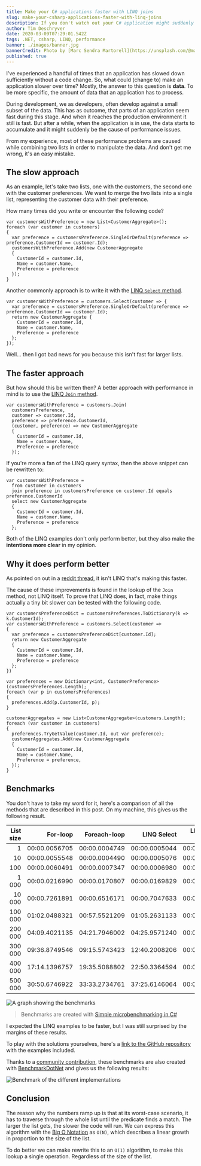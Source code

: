 ```yaml
---
title: Make your C# applications faster with LINQ joins
slug: make-your-csharp-applications-faster-with-linq-joins
description: If you don't watch out your C# application might suddenly perform badly. As a solution, we can limit the number of operations with a LINQ Join.
author: Tim Deschryver
date: 2020-03-09T07:29:01.542Z
tags: .NET, csharp, LINQ, performance
banner: ./images/banner.jpg
bannerCredit: Photo by [Marc Sendra Martorell](https://unsplash.com/@marcsm) on [Unsplash](https://unsplash.com)
published: true
---
```


I've experienced a handful of times that an application has slowed down sufficiently without a code change.
So, what could (change to) make an application slower over time?
Mostly, the answer to this question is **data**.
To be more specific, the amount of data that an application has to process.

During development, we as developers, often develop against a small subset of the data.
This has as outcome, that parts of an application seem fast during this stage.
And when it reaches the production environment it still is fast.
But after a while, when the application is in use, the data starts to accumulate and it might suddenly be the cause of performance issues.

From my experience, most of these performance problems are caused while combining two lists in order to manipulate the data.
And don't get me wrong, it's an easy mistake.

## The slow approach

As an example, let's take two lists, one with the customers, the second one with the customer preferences.
We want to merge the two lists into a single list, representing the customer data with their preference.

How many times did you write or encounter the following code?

```cs:Foreach-loop
var customersWithPreference = new List<CustomerAggregate>();
foreach (var customer in customers)
{
  var preference = customersPreference.SingleOrDefault(preference => preference.CustomerId == customer.Id);
  customersWithPreference.Add(new CustomerAggregate
  {
    CustomerId = customer.Id,
    Name = customer.Name,
    Preference = preference
  });
}
```

Another commonly approach is to write it with the [LINQ `Select` method](https://docs.microsoft.com/en-us/dotnet/api/system.linq.enumerable.select?view=netstandard-2.1).

```cs:LINQ Select
var customersWithPreference = customers.Select(customer => {
  var preference = customersPreference.SingleOrDefault(preference => preference.CustomerId == customer.Id);
  return new CustomerAggregate {
    CustomerId = customer.Id,
    Name = customer.Name,
    Preference = preference
  };
});
```

Well... then I got bad news for you because this isn't fast for larger lists.

## The faster approach

But how should this be written then?
A better approach with performance in mind is to use the [LINQ `Join` method](https://docs.microsoft.com/en-us/dotnet/api/system.linq.enumerable.join?view=netstandard-2.1).

```cs:LINQ method Join
var customersWithPreference = customers.Join(
  customersPreference,
  customer => customer.Id,
  preference => preference.CustomerId,
  (customer, preference) => new CustomerAggregate
  {
    CustomerId = customer.Id,
    Name = customer.Name,
    Preference = preference
  });
```

If you're more a fan of the LINQ query syntax, then the above snippet can be rewritten to:

```cs:LINQ query Join
var customersWithPreference =
  from customer in customers
  join preference in customersPreference on customer.Id equals preference.CustomerId
  select new CustomerAggregate
  {
    CustomerId = customer.Id,
    Name = customer.Name,
    Preference = preference
  };
```

Both of the LINQ examples don't only perform better, but they also make the **intentions more clear** in my opinion.

## Why it does perform better

As pointed on out in a [reddit thread](https://www.reddit.com/r/csharp/comments/ffshqo/make_your_csharp_applications_faster_with_linq/), it isn't LINQ that's making this faster.

The cause of these improvements is found in the lookup of the `Join` method, not LINQ itself.
To prove that LINQ does, in fact, make things actually a tiny bit slower can be tested with the following code.

```cs:Dictionary
var customersPreferenceDict = customersPreferences.ToDictionary(k => k.CustomerId);
var customersWithPreference = customers.Select(customer =>
{
  var preference = customersPreferenceDict[customer.Id];
  return new CustomerAggregate
  {
    CustomerId = customer.Id,
    Name = customer.Name,
    Preference = preference
  };
})
```

```cs:Manual iteration
var preferences = new Dictionary<int, CustomerPreference>(customersPreferences.Length);
foreach (var p in customersPreferences)
{
  preferences.Add(p.CustomerId, p);
}

customerAggregates = new List<CustomerAggregate>(customers.Length);
foreach (var customer in customers)
{
  preferences.TryGetValue(customer.Id, out var preference);
  customerAggregates.Add(new CustomerAggregate
  {
    CustomerId = customer.Id,
    Name = customer.Name,
    Preference = preference,
  });
}
```

## Benchmarks

You don't have to take my word for it, here's a comparison of all the methods that are described in this post.
On my machine, this gives us the following result.

| List size |      For-loop |  Foreach-loop |   LINQ Select | LINQ method Join | LINQ query Join |    Dictionary | Prefilled Dictionary | Manual iteration |
| --------: | ------------: | ------------: | ------------: | ---------------: | --------------: | ------------: | -------------------: | ---------------: |
|         1 | 00:00.0056705 | 00:00.0004749 | 00:00.0005044 |    00:00.0031932 |   00:00.0003097 | 00:00.0005084 |        00:00.0001750 |         .0057285 |
|        10 | 00:00.0055548 | 00:00.0004490 | 00:00.0005076 |    00:00.0034938 |   00:00.0002472 | 00:00.0004444 |        00:00.0001647 |         .0063443 |
|       100 | 00:00.0060491 | 00:00.0007347 | 00:00.0006980 |    00:00.0035554 |   00:00.0010058 | 00:00.0004902 |        00:00.0001806 |         .0079778 |
|     1 000 | 00:00.0216990 | 00:00.0170807 | 00:00.0169829 |    00:00.0041184 |   00:00.0010638 | 00:00.0006651 |        00:00.0002220 |         .0067956 |
|    10 000 | 00:00.7261891 | 00:00.6516171 | 00:00.7047633 |    00:00.0059576 |   00:00.0017884 | 00:00.0010040 |        00:00.0008011 |         .0092210 |
|   100 000 | 01:02.0488321 | 00:57.5521209 | 01:05.2631133 |    00:00.0451954 |   00:00.0366773 | 00:00.0091225 |        00:00.0079996 |         .0131450 |
|   200 000 | 04:09.4021135 | 04:21.7946002 | 04:25.9571240 |    00:00.0577996 |   00:00.0551096 | 00:00.0221926 |        00:00.0217287 |         .0202470 |
|   300 000 | 09:36.8749546 | 09:15.5743423 | 12:40.2008206 |    00:00.1337581 |   00:00.1380703 | 00:00.0269653 |        00:00.0286574 |         .0213501 |
|   400 000 | 17:14.1396757 | 19:35.5088802 | 22:50.3364594 |    00:00.1900785 |   00:00.1508965 | 00:00.0426907 |        00:00.0424060 |         .0376827 |
|   500 000 | 30:50.6746922 | 33:33.2734761 | 37:25.6146064 |    00:00.1524784 |   00:00.1470995 | 00:00.0586161 |        00:00.0571202 |         .0489719 |

![A graph showing the benchmarks](./images/graph.png)

> Benchmarks are created with [Simple microbenchmarking in C#](https://jonskeet.uk/csharp/benchmark.html)

I expected the LINQ examples to be faster, but I was still surprised by the margins of these results.

To play with the solutions yourselves, here's a [link to the GitHub repository](https://github.com/timdeschryver/csharp-benchmarks) with the examples included.

Thanks to a [community contribution](https://github.com/timdeschryver/csharp-benchmarks/commit/e4026d705863472e9708f16c2f44cae24bffd69e), these benchmarks are also created with [BenchmarkDotNet](https://github.com/dotnet/BenchmarkDotNet) and gives us the following results:

![Benchmark of the different implementations](./images/benchmark.png)

## Conclusion

The reason why the numbers ramp up is that at its worst-case scenario, it has to traverse through the whole list until the predicate finds a match.
The larger the list gets, the slower the code will run.
We can express this algorithm with the [Big O Notation](https://en.wikipedia.org/wiki/Big_O_notation) as `O(N)`, which describes a linear growth in proportion to the size of the list.

To do better we can make rewrite this to an `O(1)` algorithm, to make this lookup a single operation. Regardless of the size of the list.
